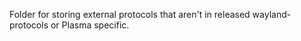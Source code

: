 Folder for storing external protocols that aren't in released wayland-protocols or Plasma specific.
